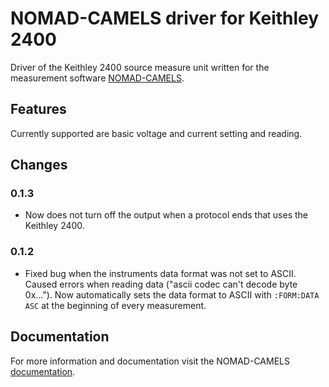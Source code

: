 # NOMAD-CAMELS driver for Keithley 2400

Driver of the Keithley 2400 source measure unit written for the measurement software [NOMAD-CAMELS](https://fau-lap.github.io/NOMAD-CAMELS/).

## Features

Currently supported are basic voltage and current setting and reading.

## Changes

### 0.1.3

- Now does not turn off the output when a protocol ends that uses the Keithley 2400.

### 0.1.2

- Fixed bug when the instruments data format was not set to ASCII. Caused errors when reading data ("ascii codec can't decode byte 0x...").
Now automatically sets the data format to ASCII with `:FORM:DATA ASC` at the beginning of every measurement.

## Documentation

For more information and documentation visit the NOMAD-CAMELS [documentation](https://fau-lap.github.io/NOMAD-CAMELS/doc/instruments/instruments.html).